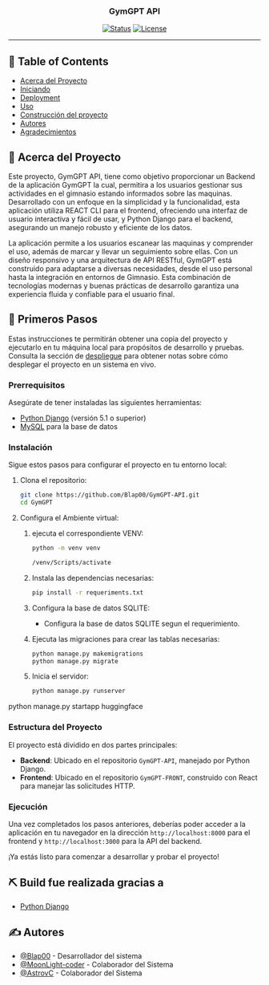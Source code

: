 <h3 align="center">GymGPT API</h3>

<div align="center">

[![Status](https://img.shields.io/badge/status-active-success.svg)]()
[![License](https://img.shields.io/badge/license-MIT-blue.svg)](/LICENSE)

</div>

---


## 📝 Table of Contents

- [Acerca del Proyecto](#about)
- [Iniciando](#getting_started)
- [Deployment](#deployment)
- [Uso](#usage)
- [Construcción del proyecto](#built_using)
- [Autores](#authors)
- [Agradecimientos](#acknowledgement)

## 🧐 Acerca del Proyecto <a name = "about"></a>

Este proyecto, GymGPT API, tiene como objetivo proporcionar un Backend de la aplicación GymGPT la cual, permitira a los usuarios gestionar sus actividades en el gimnasio estando informados sobre las maquinas. Desarrollado con un enfoque en la simplicidad y la funcionalidad, esta aplicación utiliza REACT CLI para el frontend, ofreciendo una interfaz de usuario interactiva y fácil de usar, y Python Django para el backend, asegurando un manejo robusto y eficiente de los datos.

La aplicación permite a los usuarios escanear las maquinas y comprender el uso, además de marcar y llevar un seguimiento sobre ellas. Con un diseño responsivo y una arquitectura de API RESTful, GymGPT está construido para adaptarse a diversas necesidades, desde el uso personal hasta la integración en entornos de Gimnasio. Esta combinación de tecnologías modernas y buenas prácticas de desarrollo garantiza una experiencia fluida y confiable para el usuario final.

## 🏁 Primeros Pasos <a name = "getting_started"></a>

Estas instrucciones te permitirán obtener una copia del proyecto y ejecutarlo en tu máquina local para propósitos de desarrollo y pruebas. Consulta la sección de [despliegue](#deployment) para obtener notas sobre cómo desplegar el proyecto en un sistema en vivo.

### Prerrequisitos

Asegúrate de tener instaladas las siguientes herramientas:

- [Python Django](https://www.djangoproject.com/) (versión 5.1 o superior)
- [MySQL](https://www.mysql.com/products/workbench/) para la base de datos

### Instalación

Sigue estos pasos para configurar el proyecto en tu entorno local:

1. Clona el repositorio:

    ```bash
    git clone https://github.com/Blap00/GymGPT-API.git
    cd GymGPT
    ```

2. Configura el Ambiente virtual:

    1. ejecuta el correspondiente VENV:

        ```bash
        python -m venv venv
        ```
        ```bash
        /venv/Scripts/activate
        ```
        

    2. Instala las dependencias necesarias:

        ```bash
        pip install -r requeriments.txt
        ```

    3. Configura la base de datos SQLITE:

        - Configura la base de datos SQLITE segun el requerimiento.

    4. Ejecuta las migraciones para crear las tablas necesarias:

        ```bash
        python manage.py makemigrations
        python manage.py migrate
        ```

    5. Inicia el servidor:

        ```bash
        python manage.py runserver
        ```
python manage.py startapp huggingface
### Estructura del Proyecto

El proyecto está dividido en dos partes principales:

- **Backend**: Ubicado en el repositorio `GymGPT-API`, manejado por Python Django.
- **Frontend**: Ubicado en el repositorio `GymGPT-FRONT`, construido con React para manejar las solicitudes HTTP.

### Ejecución

Una vez completados los pasos anteriores, deberías poder acceder a la aplicación en tu navegador en la dirección `http://localhost:8000` para el frontend y `http://localhost:3000` para la API del backend.

¡Ya estás listo para comenzar a desarrollar y probar el proyecto!


## ⛏️ Build fue realizada gracias a <a name = "built_using"></a>


- [Python Django](https://www.djangoproject.com/)

## ✍️ Autores <a name = "authors"></a>

- [@Blap00](https://github.com/Blap00) - Desarrollador del sistema
- [@MoonLight-coder](https://github.com/MoonLight-coder) - Colaborador del Sistema
- [@AstrovC](https://github.com/AstrovC) - Colaborador del Sistema
